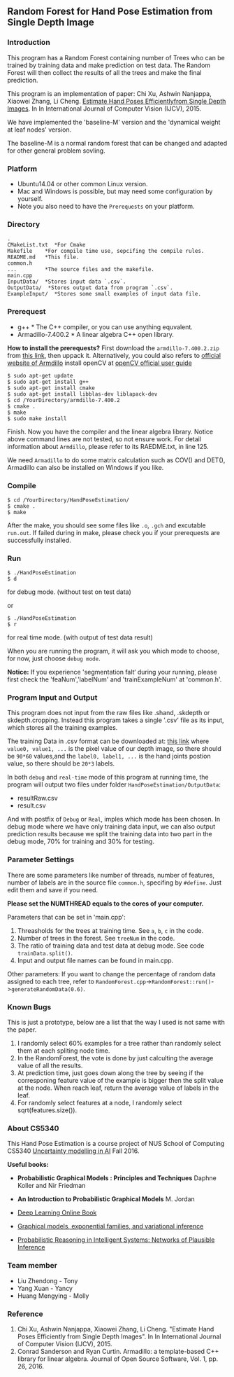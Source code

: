 ## Random Forest for Hand Pose Estimation from Single Depth Image

### Introduction 
This program has a Random Forest containing number of Trees who can be trained 
by training data and make prediction on test data. The Random Forest will then 
collect the results of all the trees and make the final prediction.

This program is an implementation of paper: 
     Chi Xu, Ashwin Nanjappa, Xiaowei Zhang, Li Cheng. [Estimate Hand Poses Efficientlyfrom Single Depth Images](http://web.bii.a-star.edu.sg/~xuchi/dhand.htm). In In International Journal of Computer Vision (IJCV), 2015. 

We have implemented the 'baseline-M' version and the 'dynamical weight at leaf nodes' version.

The baseline-M is a normal random forest that can be changed and adapted for other general problem sovling.

### Platform
* Ubuntu14.04 or other common Linux version.
* Mac and Windows is possible, but may need some configuration by yourself.
* Note you also need to have the `Prerequests` on your platform.

### Directory

```console
.    
CMakeList.txt  *For Cmake
Makefile    *For compile time use, sepcifing the compile rules.
README.md   *This file.
common.h
...         *The source files and the makefile.
main.cpp
InputData/  *Stores input data `.csv`.
OutputData/  *Stores output data from program `.csv`.
ExampleInput/  *Stores some small examples of input data file.
```

### Prerequest
* g++  * The C++ compiler, or you can use anything equvalent.
* Armadillo-7.400.2   * A linear algebra C++ open library.

**How to install the prerequests?**
First download the `armdillo-7.400.2.zip` from [this link](http://pan.baidu.com/s/1o7Um4Sa), then uppack it. 
Alternatively, you could also refers to [official website of Armdillo](http://arma.sourceforge.net/)
install openCV at [openCV official user guide](http://docs.opencv.org/2.4.13/doc/user_guide/user_guide.html)

```console 
$ sudo apt-get update
$ sudo apt-get install g++
$ sudo apt-get install cmake
$ sudo apt-get install libblas-dev liblapack-dev
$ cd /YourDirectory/armdillo-7.400.2
$ cmake .
$ make
$ sudo make install
```

Finish. Now you have the compiler and the linear algebra library.
Notice above command lines are not tested, so not ensure work.
For detail information about `Armdillo`, please refer to its RAEDME.txt, in line 125.

We need `Armadillo` to do some matrix calculation such as COV() and DET(),
Armadillo can also be installed on Windows if you like.

### Compile
```console
$ cd /YourDirectory/HandPoseEstimation/
$ cmake .
$ make
```
After the make, you should see some files like `.o`, `.gch` and excutable `run.out`.
If failed during in make, please check you if your prerequests are successfully installed.

### Run
```console
$ ./HandPoseEstimation
$ d
```
for debug mode. (without test on test data)

or

```console
$ ./HandPoseEstimation
$ r 
```
for real time mode. (with output of test data result)


When you are running the program, it will ask you which mode to choose,
for now, just choose `debug mode`.

**Notice:** If you experience 'segmentation falt‘ during your running, please first
 check the 'feaNum','labelNum' and 'trainExampleNum' at 'common.h'.

### Program Input and Output 
This program does not input from the raw files like .shand, .skdepth or skdepth.cropping.
Instead this program takes a single '.csv' file as its input, which stores all the training examples.

The training Data in .csv format can be downloaded at: [this link](https://pan.baidu.com/s/1dFNui1j)
where `value0, value1, ...` is the pixel value of our depth image, so there should be `90*60` values,and the `label0, label1, ...` is the hand joints postion value, so there should be `20*3` labels.

In both `debug` and `real-time` mode of this program at running time, the program will output two files
under folder `HandPoseEstimation/OutputData`:


* resultRaw.csv
* result.csv


And with postfix of `Debug` or `Real`, imples which mode has been chosen.
In debug mode where we have only training data input, we can also output prediction results because
we split the training data into two part in the debug mode, 70% for training and 30% for testing.
    
### Parameter Settings
There are some parameters like number of threads, number of features, number of labels are in the source file `common.h`, specifing by `#define`.  Just edit them and save if you need.

**Please set the NUMTHREAD equals to the cores of your computer.**

Parameters that can be set in 'main.cpp':
1. Threasholds for the trees at training time. See `a`, `b`, `c` in the code.
2. Number of trees in the forest. See `treeNum` in the code.
3. The ratio of training data and test data at debug mode. See code `trainData.split()`.
4. Input and output file names can be found in main.cpp.

Other parameters:
If you want to change the percentage of random data assigned to each tree, refer to 
`RandomForest.cpp`->`RandomForest::run()`->`generateRandomData(0.6)`.

### Known Bugs
This is just a prototype, below are a list that the way I used is not same with the paper.

1. I randomly select 60% examples for a tree rather than randomly select them at each spliting node time.
2. In the RandomForest, the vote is done by just calculting the average value of all the results.
3. At prediction time, just goes down along the tree by seeing if the corresponing feature value of 
    the example is bigger then the split value at the node. When reach leaf, return the average value
    of labels in the leaf. 
4. For randomly select features at a node, I randomly select sqrt(features.size()).

### About CS5340
This Hand Pose Estimation is a course project of NUS School of Computing CS5340 
[Uncertainty modelling in AI](http://web.bii.a-star.edu.sg/~chengli/courses/CS5340-F16/) Fall 2016.

**Useful books:**
* **Probabilistic Graphical Models : Principles and Techniques**  Daphne Koller and Nir Friedman
* **An Introduction to Probabilistic Graphical Models** M. Jordan
* [Deep Learning Online Book](http://www.deeplearningbook.org/)

* [Graphical models, exponential families, and variational inference](http://www.eecs.berkeley.edu/~wainwrig/Papers/WaiJor08_FTML.pdf)
* [Probabilistic Reasoning in Intelligent Systems: Networks of Plausible Inference](http://www.amazon.com/Probabilistic-Reasoning-Intelligent-Systems-Plausible/dp/1558604790)

### Team member
* Liu Zhendong - Tony
* Yang Xuan - Yancy
* Huang Mengying - Molly

### Reference
1. Chi Xu, Ashwin Nanjappa, Xiaowei Zhang, Li Cheng. "Estimate Hand Poses Efficiently
         from Single Depth Images". In In International Journal of Computer Vision (IJCV), 2015. 
2. Conrad Sanderson and Ryan Curtin. Armadillo: a template-based C++ library for linear algebra.
        Journal of Open Source Software, Vol. 1, pp. 26, 2016.

